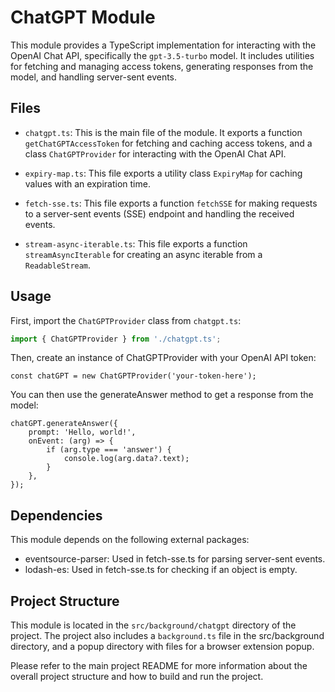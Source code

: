 # ChatGPT Module

This module provides a TypeScript implementation for interacting with the OpenAI Chat API, specifically the `gpt-3.5-turbo` model. It includes utilities for fetching and managing access tokens, generating responses from the model, and handling server-sent events.

## Files

- `chatgpt.ts`: This is the main file of the module. It exports a function `getChatGPTAccessToken` for fetching and caching access tokens, and a class `ChatGPTProvider` for interacting with the OpenAI Chat API.

- `expiry-map.ts`: This file exports a utility class `ExpiryMap` for caching values with an expiration time.

- `fetch-sse.ts`: This file exports a function `fetchSSE` for making requests to a server-sent events (SSE) endpoint and handling the received events.

- `stream-async-iterable.ts`: This file exports a function `streamAsyncIterable` for creating an async iterable from a `ReadableStream`.

## Usage

First, import the `ChatGPTProvider` class from `chatgpt.ts`:

```typescript
import { ChatGPTProvider } from './chatgpt.ts';
```
Then, create an instance of ChatGPTProvider with your OpenAI API token:
```
const chatGPT = new ChatGPTProvider('your-token-here');
```
You can then use the generateAnswer method to get a response from the model:

```
chatGPT.generateAnswer({
    prompt: 'Hello, world!',
    onEvent: (arg) => {
        if (arg.type === 'answer') {
            console.log(arg.data?.text);
        }
    },
});
```
## Dependencies
This module depends on the following external packages:

- eventsource-parser: Used in fetch-sse.ts for parsing server-sent events.
- lodash-es: Used in fetch-sse.ts for checking if an object is empty.

## Project Structure
This module is located in the `src/background/chatgpt` directory of the project. The project also includes a `background.ts` file in the src/background directory, and a popup directory with files for a browser extension popup.

Please refer to the main project README for more information about the overall project structure and how to build and run the project.